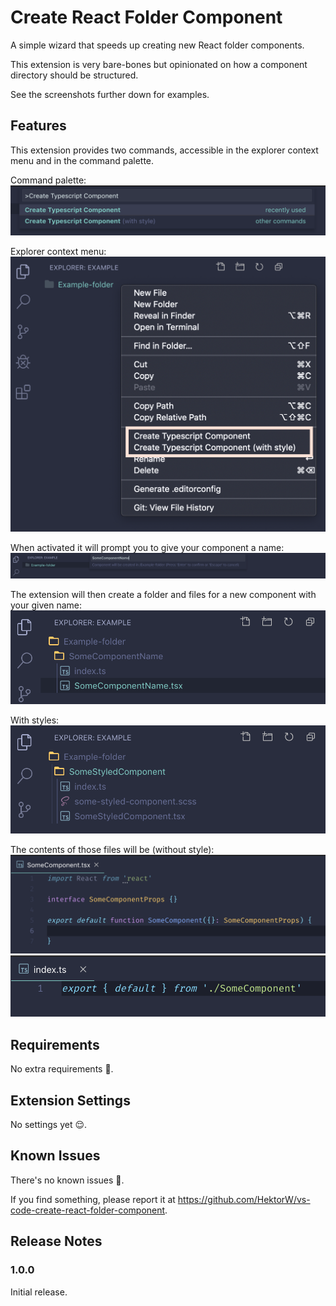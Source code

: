 # Create React Folder Component

A simple wizard that speeds up creating new React folder components.



This extension is very bare-bones but opinionated on how a component directory should be structured.

See the screenshots further down for examples.

## Features

This extension provides two commands, accessible in the explorer context menu and in the command palette.

Command palette:
![Command palette commands](images/command-palette.png)

Explorer context menu:
![Context menu commands](images/context-menu.png)

When activated it will prompt you to give your component a name:
![Name component](images/name-component.png)

The extension will then create a folder and files for a new component with your given name:
![Component structure](images/created-component.png)

With styles:
![Component structure with style](images/created-styled-component.png)

The contents of those files will be (without style):
![Component content](images/component-contents.png)
![Index content](images/index-contents.png)

## Requirements

No extra requirements 🎉.

## Extension Settings

No settings yet 😌.

## Known Issues

There's no known issues 🐞.

If you find something, please report it at https://github.com/HektorW/vs-code-create-react-folder-component.

## Release Notes

### 1.0.0

Initial release.

